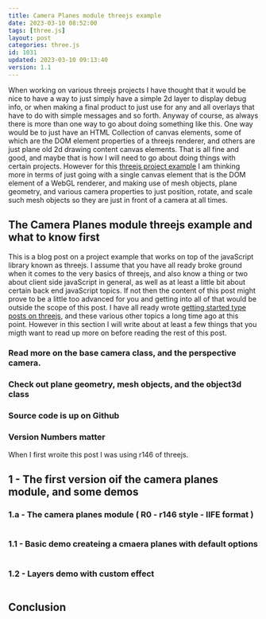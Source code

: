```yaml
---
title: Camera Planes module threejs example
date: 2023-03-10 08:52:00
tags: [three.js]
layout: post
categories: three.js
id: 1031
updated: 2023-03-10 09:13:40
version: 1.1
---
```


When working on various threejs projects I have thought that it would be nice to have a way to just simply have a simple 2d layer to display debug info, or when making a final product to just use for any and all overlays that have to do with simple messages and so forth. Anyway of course, as always there is more than one way to go about doing something like this. One way would be to just have an HTML Collection of canvas elements, some of which are the DOM element properties of a threejs renderer, and others are just plane old 2d drawing content canvas elements. That is all fine and good, and maybe that is how I will need to go about doing things with certain projects. However for this [threejs project example](/2021/02/19/threejs-examples/) I am thinking more in terms of just going with a single canvas element that is the DOM element of a WebGL renderer, and making use of mesh objects, plane geometry, and various camera properties to just position, rotate, and scale such mesh objects so they are just in front of a camera at all times.


<!-- more -->

## The Camera Planes module threejs example and what to know first

This is a blog post on a project example that works on top of the javaScript library known as threejs. I assume that you have all ready broke ground when it comes to the very basics of threejs, and also know a thing or two about client side javaScript in general, as well as at least a little bit about certain back end javaScript topics. If not then the content of this post might prove to be a little too advanced for you and getting into all of that would be outside the scope of this post. I have all ready wrote [getting started type posts on threejs](/2018/04/04/threejs-examples-camera-planes/), and these various other topics a long time ago at this point. However in this section I will write about at least a few things that you migth want to read up more on before reading the rest of this post.

### Read more on the base camera class, and the perspective camera.

### Check out plane geometry, mesh objects, and the object3d class

### Source code is up on Github

### Version Numbers matter

When I first wroite this post I was using r146 of threejs.

## 1 - The first version oif the camera planes module, and some demos


### 1.a - The camera planes module ( R0 - r146 style - IIFE format )

```js
```

### 1.1 - Basic demo createing a cmaera planes with default options

```js
```

### 1.2 - Layers demo with custom effect

```js
```


## Conclusion

